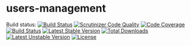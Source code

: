 # users-management
Build status: [![Build Status](https://travis-ci.org/thecsea/users-management.svg?branch=master)](https://travis-ci.org/thecsea/users-management) [![Scrutinizer Code Quality](https://scrutinizer-ci.com/g/thecsea/users-management/badges/quality-score.png?b=master)](https://scrutinizer-ci.com/g/thecsea/users-management/?branch=master) [![Code Coverage](https://scrutinizer-ci.com/g/thecsea/users-management/badges/coverage.png?b=master)](https://scrutinizer-ci.com/g/thecsea/users-management/?branch=master) [![Build Status](https://scrutinizer-ci.com/g/thecsea/users-management/badges/build.png?b=master)](https://scrutinizer-ci.com/g/thecsea/users-management/build-status/master) [![Latest Stable Version](https://poser.pugx.org/thecsea/users-management/v/stable)](https://packagist.org/packages/thecsea/users-management) [![Total Downloads](https://poser.pugx.org/thecsea/users-management/downloads)](https://packagist.org/packages/thecsea/users-management) [![Latest Unstable Version](https://poser.pugx.org/thecsea/users-management/v/unstable)](https://packagist.org/packages/thecsea/users-management) [![License](https://poser.pugx.org/thecsea/users-management/license)](https://packagist.org/packages/thecsea/users-management)
